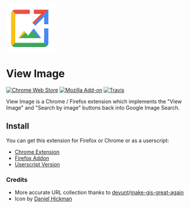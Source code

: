 ![Icon](icon/128.png)
# View Image
[![Chrome Web Store](https://img.shields.io/chrome-web-store/v/jpcmhcelnjdmblfmjabdeclccemkghjk.svg)](https://chrome.google.com/webstore/detail/view-image/jpcmhcelnjdmblfmjabdeclccemkghjk)
[![Mozilla Add-on](https://img.shields.io/amo/v/view-image.svg)](https://addons.mozilla.org/en-US/firefox/addon/view-image/)
[![Travis](https://github.com/bijij/ViewImage/workflows/CI/badge.svg)](https://github.com/bijij/ViewImage/actions)

View Image is a Chrome / Firefox extension which implements the "View Image" and "Search by image" buttons back into Google Image Search.

## Install
You can get this extension for Firefox or Chrome or as a userscript:
- [Chrome Extension](https://chrome.google.com/webstore/detail/view-image/jpcmhcelnjdmblfmjabdeclccemkghjk)
- [Firefox Addon](https://addons.mozilla.org/en-US/firefox/addon/view-image/)
- [Userscript Version](https://gist.github.com/bijij/58cc8cfc859331e4cf80210528a7b255)

### Credits
- More accurate URL collection thanks to [devunt](https://github.com/devunt)/[make-gis-great-again](https://github.com/devunt/make-gis-great-again)
- Icon by [Daniel Hickman](https://github.com/danielhickman)
